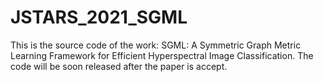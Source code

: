 # JSTARS_2021_SGML
This is the source code of the work:
SGML: A Symmetric Graph Metric Learning Framework for Efficient Hyperspectral Image Classification.
The code will be soon released after the paper is accept.
